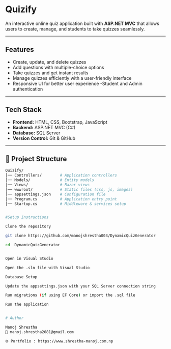 # Quizify 
An interactive online quiz application built with **ASP.NET MVC** that allows users to create, manage, and students to  take quizzes seamlessly.  

---

##  Features
- Create, update, and delete quizzes  
- Add questions with multiple-choice options  
- Take quizzes and get instant results  
- Manage quizzes efficiently with a user-friendly interface  
- Responsive UI for better user experience 
-Student and Admin authentication 

---

##  Tech Stack
- **Frontend:** HTML, CSS, Bootstrap, JavaScript  
- **Backend:** ASP.NET MVC (C#)  
- **Database:** SQL Server  
- **Version Control:** Git & GitHub

---

## 📂 Project Structure
```bash
Quizify/
│── Controllers/        # Application controllers
│── Models/             # Entity models
│── Views/              # Razor views
│── wwwroot/            # Static files (css, js, images)
│── appsettings.json    # Configuration file
│── Program.cs          # Application entry point
│── Startup.cs          # Middleware & services setup


#Setup Instructions

Clone the repository

git clone https://github.com/manojshrestha003/DynamicQuizGenerator

cd  DynamicQuizGenerator


Open in Visual Studio

Open the .sln file with Visual Studio

Database Setup

Update the appsettings.json with your SQL Server connection string

Run migrations (if using EF Core) or import the .sql file

Run the application


# Author

Manoj Shrestha
📧 manoj.shrestha2081@gmail.com

🌐 Portfolio : https://www.shrestha-manoj.com.np
